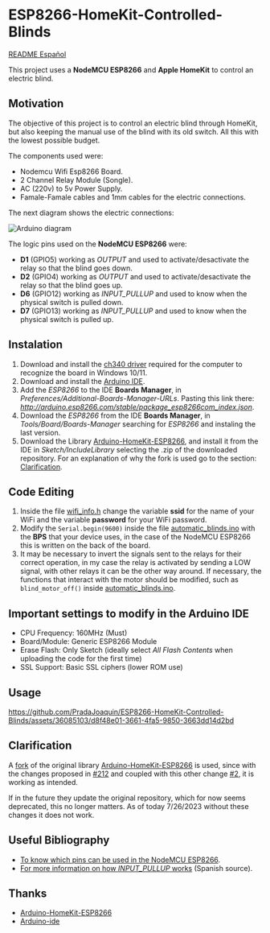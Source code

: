 # ESP8266-HomeKit-Controlled-Blinds

[README Español](https://github.com/PradaJoaquin/ESP8266-HomeKit-Controlled-Blinds/blob/main/README-es.md)

This project uses a **NodeMCU ESP8266** and **Apple HomeKit** to control an electric blind.

## Motivation
The objective of this project is to control an electric blind through HomeKit, but also keeping the manual use of the blind with its old switch. All this with the lowest possible budget.

The components used were:
- Nodemcu Wifi Esp8266 Board.
- 2 Channel Relay Module (Songle).
- AC (220v) to 5v Power Supply.
- Famale-Famale cables and 1mm cables for the electric connections.

The next diagram shows the electric connections:

![Arduino diagram](https://github.com/PradaJoaquin/ESP8266-HomeKit-Controlled-Blinds/assets/36085103/5abb5107-fe2c-4866-ab92-2dfb93dbc56e)

The logic pins used on the **NodeMCU ESP8266** were:
- **D1** (GPIO5) working as *OUTPUT* and used to activate/desactivate the relay so that the blind goes down.
- **D2** (GPIO4) working as *OUTPUT* and used to activate/desactivate the relay so that the blind goes up.
- **D6** (GPIO12) working as *INPUT_PULLUP* and used to know when the physical switch is pulled down.
- **D7** (GPIO13) working as *INPUT_PULLUP* and used to know when the physical switch is pulled up.

## Instalation
1. Download and install the [ch340 driver](https://sparks.gogo.co.nz/ch340.html) required for the computer to recognize the board in Windows 10/11.
2. Download and install the [Arduino IDE](https://www.arduino.cc/en/software).
3. Add the *ESP8266* to the IDE **Boards Manager**, in *Preferences/Additional-Boards-Manager-URLs*. Pasting this link there: *http://arduino.esp8266.com/stable/package_esp8266com_index.json*.
4. Download the *ESP8266* from the IDE **Boards Manager**, in *Tools/Board/Boards-Manager* searching for *ESP8266* and instaling the last version.
5. Download the Library [Arduino-HomeKit-ESP8266](https://github.com/PradaJoaquin/Arduino-HomeKit-ESP8266), and install it from the IDE in *Sketch/IncludeLibrary* selecting the .zip of the downloaded repository. For an explanation of why the fork is used go to the section: [Clarification](#clarification).

## Code Editing
1. Inside the file [wifi_info.h](https://github.com/PradaJoaquin/ESP8266-HomeKit-Controlled-Blinds/blob/main/automatic_blinds/wifi_info.h) change the variable **ssid** for the name of your WiFi and the variable **password** for your WiFi password.
2. Modify the `Serial.begin(9600)` inside the file [automatic_blinds.ino](https://github.com/PradaJoaquin/ESP8266-HomeKit-Controlled-Blinds/blob/main/automatic_blinds/automatic_blinds.ino) with the **BPS** that your device uses, in the case of the NodeMCU ESP8266 this is written on the back of the board.
3. It may be necessary to invert the signals sent to the relays for their correct operation, in my case the relay is activated by sending a LOW signal, with other relays it can be the other way around. If necessary, the functions that interact with the motor should be modified, such as `blind_motor_off()` inside [automatic_blinds.ino](https://github.com/PradaJoaquin/ESP8266-HomeKit-Controlled-Blinds/blob/main/automatic_blinds/automatic_blinds.ino).

## Important settings to modify in the Arduino IDE
- CPU Frequency: 160MHz (Must)
- Board/Module: Generic ESP8266 Module
- Erase Flash: Only Sketch (ideally select *All Flash Contents* when uploading the code for the first time)
- SSL Support: Basic SSL ciphers (lower ROM use)

## Usage
https://github.com/PradaJoaquin/ESP8266-HomeKit-Controlled-Blinds/assets/36085103/d8f48e01-3661-4fa5-9850-3663dd14d2bd

## Clarification
A [fork](https://github.com/PradaJoaquin/Arduino-HomeKit-ESP8266) of the original library [Arduino-HomeKit-ESP8266](https://github.com/Mixiaoxiao/Arduino-HomeKit-ESP8266) is used, since with the changes proposed in [#212](https://github.com/Mixiaoxiao/Arduino-HomeKit-ESP8266/pull/212) and coupled with this other change [#2](https://github.com/paullj1/Arduino-HomeKit-ESP8266/pull/2), it is working as intended.

If in the future they update the original repository, which for now seems deprecated, this no longer matters. As of today 7/26/2023 without these changes it does not work.

## Useful Bibliography
- [To know which pins can be used in the NodeMCU ESP8266](https://randomnerdtutorials.com/esp8266-pinout-reference-gpios/).
- [For more information on how *INPUT_PULLUP* works](https://aprendiendoarduino.wordpress.com/tag/input-pullup/) (Spanish source). 

## Thanks
- [Arduino-HomeKit-ESP8266](https://github.com/Mixiaoxiao/Arduino-HomeKit-ESP8266)
- [Arduino-ide](https://github.com/arduino/arduino-ide)
